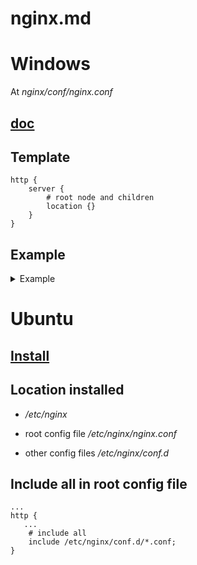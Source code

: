 # nginx.md

# Windows

At *nginx/conf/nginx.conf*

## [doc](https://nginx.org/en/docs/)

## Template
```
http {    
    server {
        # root node and children
        location {}
    }
}
```

## Example

<details>
<summary>Example</summary>

```
http {
    include       mime.types;
    default_type  application/octet-stream;

    sendfile        on;
    keepalive_timeout  65;

    gzip  on;


    upstream myapp1 {
        server 127.0.0.1:9000;
        server 127.0.0.1:8089;    
    }


    server {
        listen       8088;
        server_name  localhost;

        location / {
            proxy_pass http://myapp1;
        }

        
        error_page   500 502 503 504  /50x.html;
        location = /50x.html {
            root   html;
        }
    }

    server {
        listen 8089;
        server_name resouce_server;
        
        location / {
            root   html_resource;
            sendfile on;
            autoindex on;
            autoindex_exact_size on;
            autoindex_localtime on;
            charset gbk;
        }

        location /txt/ {
            root html_resource;
            sendfile on;
            autoindex on;
            autoindex_exact_size on;
            autoindex_localtime on;
            charset gbk;
        }

        location /txt2/ {
            root html_resource;
            sendfile on;
            autoindex on;
            autoindex_exact_size on;
            autoindex_localtime on;
            charset gbk;
        }

        location /resource/ {
            root html_resource;
            sendfile on;
            autoindex on;
            autoindex_exact_size on;
            autoindex_localtime on;
            charset gbk;
        }    
    }

    server {
        listen 9000;
        server_name proxy_server;
        
        location / {
            proxy_pass http://localhost:8089/;
        }
    }
}
```

</details>

# Ubuntu

## [Install](https://nginx.org/en/linux_packages.html#Ubuntu)

## Location installed 

- */etc/nginx*

- root config file */etc/nginx/nginx.conf*
- other config files */etc/nginx/conf.d*

## Include all in root config file

```
...
http {
   ...
    # include all 
    include /etc/nginx/conf.d/*.conf;
}
```